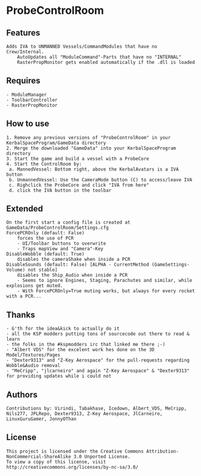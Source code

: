 ProbeControlRoom
=========

Features
--------
	Adds IVA to UNMANNED Vessels/CommandModules that have no Crew/Internal.
		AutoUpdates all "ModuleCommand"-Parts that have no "INTERNAL"
		RasterPropMonitor gets enabled automatically if the .dll is loaded

	
Requires
----------
	- ModuleManager
	- ToolbarController
 	- RasterPropMonitor

How to use
----------
	1. Remove any previous versions of "ProbeControlRoom" in your KerbalSpaceProgram/GameData directory
	2. Merge the downloaded "GameData" into your KerbalSpaceProgram directory
	3. Start the game and build a vessel with a ProbeCore
	4. Start the ControlRoom by:
	 a. MannedVessel: Bottom right, above the KerbalAvatars is a IVA button
	 b. UnmannedVessel: Use the CameraMode button (C) to access/leave IVA
	 c. Righclick the ProbeCore and click "IVA from here"
	 d. click the IVA button in the toolbar

	 
Extended
----------
	On the first start a config file is created at GameData/ProbeControlRoom/Settings.cfg
	ForcePCROnly (default: False)
		forces the use of PCR
		- UI/Toolbar buttons to overwrite
		- Traps mapView and "Camera"-Key
	DisableWobble (default: True)
		disables the cameraShake when inside a PCR
	DisableSounds (default: False) [ALPHA - CurrentMethod (GameSettings-Volume) not stable]
		disables the Ship_Audio when inside a PCR
		- Seems to ignore Engines, Staging, Parachutes and similar, while explosions get muted.
		- With ForcePCROnly=True muting works, but always for every rocket with a PCR...


Thanks
-------
	- G'th for the idea&kick to actually do it
	- all the KSP modders putting tons of sourcecode out there to read & learn
	- the folks in the #kspmodders irc that linked me there ;-)
	- "Albert VDS" for the excelent work hes done on the 3D Model/Textures/Pages
	- "Dexter9313" and "Z-Key Aerospace" for the pull-requests regarding Wobble&Audio removal
	- "MeCripp", "jlcarneiro" and again "Z-Key Aerospace" & "Dexter9313" for providing updates while i could not
	
	
Authors
-------
	Contributions by: Virindi, Tabakhase, Icedown, Albert_VDS, MeCripp, Nils277, JPLRepo, Dexter9313, Z-Key Aerospace, JlCarneiro, LinuxGuruGamer, JonnyOThan
	
	
License
-------
	This project is licensed under the Creative Commons Attribution-NonCommercial-ShareAlike 3.0 Unported License.
	To view a copy of this license, visit http://creativecommons.org/licenses/by-nc-sa/3.0/

